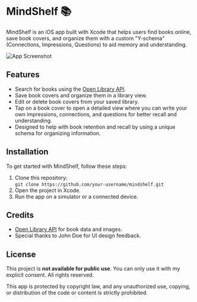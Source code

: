 # MindShelf 📚
MindShelf is an iOS app built with Xcode that helps users find books online, save book covers, and organize them with a custom "Y-schema" (Connections, Impressions, Questions) to aid memory and understanding.

![App Screenshot](screenshot.png)

## Features
- Search for books using the [Open Library API](https://openlibrary.org/).
- Save book covers and organize them in a library view.
- Edit or delete book covers from your saved library.
- Tap on a book cover to open a detailed view where you can write your own impressions, connections, and questions for better recall and understanding.
- Designed to help with book retention and recall by using a unique schema for organizing information.

## Installation
To get started with MindShelf, follow these steps:

1. Clone this repository:  
   `git clone https://github.com/your-username/mindshelf.git`
2. Open the project in Xcode.
3. Run the app on a simulator or a connected device.

## Credits
- [Open Library API](https://openlibrary.org/) for book data and images.
- Special thanks to John Doe for UI design feedback.

## License
This project is **not available for public use**. You can only use it with my explicit consent. All rights reserved.

This app is protected by copyright law, and any unauthorized use, copying, or distribution of the code or content is strictly prohibited.
